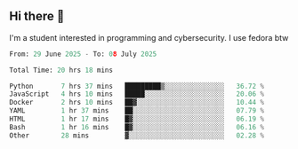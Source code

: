 ## Hi there 👋

I'm a student interested in programming and cybersecurity. I use fedora btw
<!--START_SECTION:waka-->

```python
From: 29 June 2025 - To: 08 July 2025

Total Time: 20 hrs 18 mins

Python       7 hrs 37 mins   █████████▒░░░░░░░░░░░░░░░   36.72 %
JavaScript   4 hrs 10 mins   █████░░░░░░░░░░░░░░░░░░░░   20.06 %
Docker       2 hrs 10 mins   ██▓░░░░░░░░░░░░░░░░░░░░░░   10.44 %
YAML         1 hr 37 mins    ██░░░░░░░░░░░░░░░░░░░░░░░   07.79 %
HTML         1 hr 17 mins    █▓░░░░░░░░░░░░░░░░░░░░░░░   06.19 %
Bash         1 hr 16 mins    █▓░░░░░░░░░░░░░░░░░░░░░░░   06.16 %
Other        28 mins         ▓░░░░░░░░░░░░░░░░░░░░░░░░   02.28 %
```

<!--END_SECTION:waka-->
